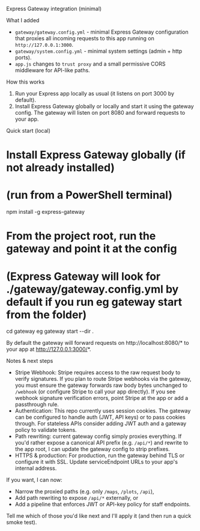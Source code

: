 Express Gateway integration (minimal)

What I added
- `gateway/gateway.config.yml` - minimal Express Gateway configuration that proxies all incoming requests to this app running on `http://127.0.0.1:3000`.
- `gateway/system.config.yml` - minimal system settings (admin + http ports).
- `app.js` changes to `trust proxy` and a small permissive CORS middleware for API-like paths.

How this works
1. Run your Express app locally as usual (it listens on port 3000 by default).
2. Install Express Gateway globally or locally and start it using the gateway config. The gateway will listen on port 8080 and forward requests to your app.

Quick start (local)

# Install Express Gateway globally (if not already installed)
# (run from a PowerShell terminal)
npm install -g express-gateway

# From the project root, run the gateway and point it at the config
# (Express Gateway will look for ./gateway/gateway.config.yml by default if you run eg gateway start from the folder)
cd gateway
eg gateway start --dir .

By default the gateway will forward requests on http://localhost:8080/* to your app at http://127.0.0.1:3000/*.

Notes & next steps
- Stripe Webhook: Stripe requires access to the raw request body to verify signatures. If you plan to route Stripe webhooks via the gateway, you must ensure the gateway forwards raw body bytes unchanged to `/webhook` (or configure Stripe to call your app directly). If you see webhook signature verification errors, point Stripe at the app or add a passthrough rule.
- Authentication: This repo currently uses session cookies. The gateway can be configured to handle auth (JWT, API keys) or to pass cookies through. For stateless APIs consider adding JWT auth and a gateway policy to validate tokens.
- Path rewriting: current gateway config simply proxies everything. If you'd rather expose a canonical API prefix (e.g. `/api/*`) and rewrite to the app root, I can update the gateway config to strip prefixes.
- HTTPS & production: For production, run the gateway behind TLS or configure it with SSL. Update serviceEndpoint URLs to your app's internal address.

If you want, I can now:
- Narrow the proxied paths (e.g. only `/maps`, `/plots`, `/api`),
- Add path rewriting to expose `/api/*` externally, or
- Add a pipeline that enforces JWT or API-key policy for staff endpoints.

Tell me which of those you'd like next and I'll apply it (and then run a quick smoke test).